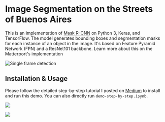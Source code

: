 # Image Segmentation on the Streets of Buenos Aires
This is an implementation of [Mask R-CNN](https://arxiv.org/abs/1703.06870) on Python 3, Keras, and TensorFlow. The model generates bounding boxes and segmentation masks for each instance of an object in the image. It's based on Feature Pyramid Network (FPN) and a ResNet101 backbone. Learn more about this on the Matterport's implementation

![Single frame detection](https://cdn-images-1.medium.com/max/1600/1*fTXUQfhvnH_S-kzGaqNnMA.png)

## Installation & Usage
Please follow the detailed step-by-step tutorial I posted on [Medium](https://medium.com/@nicolas.metallo/using-mask-r-cnn-in-the-streets-of-buenos-aires-a6cb6509ca75) to install and run this demo. You can also directly run ```demo-step-by-step.ipynb```.

[![](http://img.youtube.com/vi/xTByN4uVoCo/0.jpg)](http://www.youtube.com/watch?v=xTByN4uVoCo "Using Mask R-CNN in the streets of Buenos Aires")

![](https://cdn-images-1.medium.com/max/1600/1*2-SE6mDcLK8hyD6UNqFBeg.gif)
